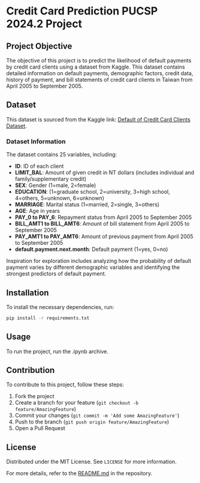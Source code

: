 # Credit Card Prediction PUCSP 2024.2 Project

## Project Objective
The objective of this project is to predict the likelihood of default payments by credit card clients using a dataset from Kaggle. This dataset contains detailed information on default payments, demographic factors, credit data, history of payment, and bill statements of credit card clients in Taiwan from April 2005 to September 2005.

## Dataset
This dataset is sourced from the Kaggle link: [Default of Credit Card Clients Dataset](https://www.kaggle.com/datasets/uciml/default-of-credit-card-clients-dataset).

### Dataset Information
The dataset contains 25 variables, including:
- **ID**: ID of each client
- **LIMIT_BAL**: Amount of given credit in NT dollars (includes individual and family/supplementary credit)
- **SEX**: Gender (1=male, 2=female)
- **EDUCATION**: (1=graduate school, 2=university, 3=high school, 4=others, 5=unknown, 6=unknown)
- **MARRIAGE**: Marital status (1=married, 2=single, 3=others)
- **AGE**: Age in years
- **PAY_0 to PAY_6**: Repayment status from April 2005 to September 2005
- **BILL_AMT1 to BILL_AMT6**: Amount of bill statement from April 2005 to September 2005
- **PAY_AMT1 to PAY_AMT6**: Amount of previous payment from April 2005 to September 2005
- **default.payment.next.month**: Default payment (1=yes, 0=no)

Inspiration for exploration includes analyzing how the probability of default payment varies by different demographic variables and identifying the strongest predictors of default payment.

## Installation
To install the necessary dependencies, run:
```bash
pip install -r requirements.txt
```

## Usage
To run the project, run the .ipynb archive.

## Contribution
To contribute to this project, follow these steps:
1. Fork the project
2. Create a branch for your feature (`git checkout -b feature/AmazingFeature`)
3. Commit your changes (`git commit -m 'Add some AmazingFeature'`)
4. Push to the branch (`git push origin feature/AmazingFeature`)
5. Open a Pull Request

## License
Distributed under the MIT License. See `LICENSE` for more information.

For more details, refer to the [README.md](https://github.com/Gabriel-Machado-GM/Credit-Card-Prediction-PUCSP-2024.2-/blob/0fae35b42975f182f228aa045ce338b76111bd25/README.md) in the repository.
